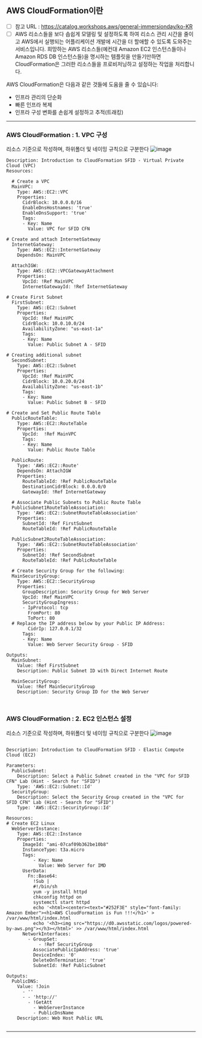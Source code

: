 
## AWS CloudFormation이란

- [ ] 참고 URL : https://catalog.workshops.aws/general-immersionday/ko-KR
- [ ] AWS 리소스들을 보다 솝쉽게 모델링 및 설정하도록 하여 리소스 관리 시간을 줄이고 AWS에서 실행되는 어플리케이션 개발에 시간을 더 할애할 수 있도록 도와주는 서비스입니다. 희망하는 AWS 리소스들(예컨대 Amazon EC2 인스턴스들이나 Amazon RDS DB 인스턴스들)을 명시하는 템플릿을 만들기만하면 CloudFormation은 그러한 리소스들을 프로비저닝하고 설정하는 작업을 처리합니다.

AWS CloudFormation은 다음과 같은 것들에 도움을 줄 수 있습니다:

- 인프라 관리의 단순화
- 빠른 인프라 복제
- 인프라 구성 변화를 손쉽게 설정하고 추적(트래킹)



***

### AWS CloudFormation : 1. VPC 구성
리소스 기준으로 작성하며, 하위폴더 및 네이밍 규칙으로 구분한다
![image](https://github.com/llwindy999ll/workshop/assets/170963109/9fbf84ca-b0b0-4c07-91db-b4b9c89f82c8)

```
Description: Introduction to CloudFormation SFID - Virtual Private Cloud (VPC)
Resources:

  # Create a VPC
  MainVPC:
    Type: AWS::EC2::VPC
    Properties:
      CidrBlock: 10.0.0.0/16
      EnableDnsHostnames: 'true'
      EnableDnsSupport: 'true'
      Tags:
      - Key: Name
        Value: VPC for SFID CFN

# Create and attach InternetGateway
  InternetGateway:
    Type: AWS::EC2::InternetGateway
    DependsOn: MainVPC

  AttachIGW:
    Type: AWS::EC2::VPCGatewayAttachment
    Properties:
      VpcId: !Ref MainVPC
      InternetGatewayId: !Ref InternetGateway

# Create First Subnet
  FirstSubnet:
    Type: AWS::EC2::Subnet
    Properties:
      VpcId: !Ref MainVPC
      CidrBlock: 10.0.10.0/24
      AvailabilityZone: "us-east-1a"
      Tags:
      - Key: Name
        Value: Public Subnet A - SFID

# Creating additional subnet
  SecondSubnet:
    Type: AWS::EC2::Subnet
    Properties:
      VpcId: !Ref MainVPC
      CidrBlock: 10.0.20.0/24
      AvailabilityZone: "us-east-1b"
      Tags:
      - Key: Name
        Value: Public Subnet B - SFID

# Create and Set Public Route Table
  PublicRouteTable:
    Type: AWS::EC2::RouteTable
    Properties:
      VpcId:  !Ref MainVPC
      Tags:
      - Key: Name
        Value: Public Route Table

  PublicRoute:
    Type: 'AWS::EC2::Route'
    DependsOn: AttachIGW
    Properties:
      RouteTableId: !Ref PublicRouteTable
      DestinationCidrBlock: 0.0.0.0/0
      GatewayId: !Ref InternetGateway

  # Associate Public Subnets to Public Route Table
  PublicSubnet1RouteTableAssociation:
    Type: 'AWS::EC2::SubnetRouteTableAssociation'
    Properties:
      SubnetId: !Ref FirstSubnet
      RouteTableId: !Ref PublicRouteTable

  PublicSubnet2RouteTableAssociation:
    Type: 'AWS::EC2::SubnetRouteTableAssociation'
    Properties:
      SubnetId: !Ref SecondSubnet
      RouteTableId: !Ref PublicRouteTable
      
  # Create Security Group for the following:
  MainSecurityGroup:
    Type: AWS::EC2::SecurityGroup
    Properties:
      GroupDescription: Security Group for Web Server
      VpcId: !Ref MainVPC
      SecurityGroupIngress:
      - IpProtocol: tcp
        FromPort: 80
        ToPort: 80
  # Replace the IP address below by your Public IP Address:
        CidrIp: 127.0.0.1/32
      Tags:
      - Key: Name
        Value: Web Server Security Group - SFID

Outputs:
  MainSubnet:
    Value: !Ref FirstSubnet
    Description: Public Subnet ID with Direct Internet Route

  MainSecurityGroup:
    Value: !Ref MainSecurityGroup
    Description: Security Group ID for the Web Server



```






### AWS CloudFormation : 2. EC2 인스턴스 설정
리소스 기준으로 작성하며, 하위폴더 및 네이밍 규칙으로 구분한다
![image](https://github.com/llwindy999ll/workshop/assets/170963109/aab6974d-2e82-4f58-b0ee-a154e2855cb5)

```

Description: Introduction to CloudFormation SFID - Elastic Compute Cloud (EC2)

Parameters:
  PublicSubnet:
    Description: Select a Public Subnet created in the "VPC for SFID CFN" Lab (Hint - Search for "SFID")
    Type: 'AWS::EC2::Subnet::Id'
  SecurityGroup:
    Description: Select the Security Group created in the "VPC for SFID CFN" Lab (Hint - Search for "SFID")
    Type: 'AWS::EC2::SecurityGroup::Id'

Resources:
# Create EC2 Linux
  WebServerInstance:
    Type: AWS::EC2::Instance
    Properties:
      ImageId: "ami-07caf09b362be10b8"
      InstanceType: t3a.micro
      Tags:
          - Key: Name
            Value: Web Server for IMD
      UserData: 
        Fn::Base64:
          !Sub |
          #!/bin/sh
          yum -y install httpd
          chkconfig httpd on
          systemctl start httpd
          echo '<html><center><text="#252F3E" style="font-family: Amazon Ember"><h1>AWS CloudFormation is Fun !!!</h1>' > /var/www/html/index.html
          echo '<h3><img src="https://d0.awsstatic.com/logos/powered-by-aws.png"></h3></html>' >> /var/www/html/index.html
      NetworkInterfaces:
        - GroupSet:
            - !Ref SecurityGroup
          AssociatePublicIpAddress: 'true'
          DeviceIndex: '0'
          DeleteOnTermination: 'true'
          SubnetId: !Ref PublicSubnet

Outputs:
  PublicDNS:
    Value: !Join 
      - ''
      - - 'http://'
        - !GetAtt 
          - WebServerInstance
          - PublicDnsName
    Description: Web Host Public URL


```

***
